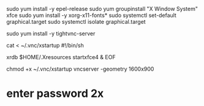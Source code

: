 sudo yum install -y epel-release
sudo yum groupinstall "X Window System" xfce
sudo yum install -y xorg-x11-fonts*
sudo systemctl set-default graphical.target
sudo systemctl isolate graphical.target

sudo yum install -y tightvnc-server

cat <<EOF > ~/.vnc/xstartup
#!/bin/sh

xrdb $HOME/.Xresources
startxfce4 &
EOF

chmod +x ~/.vnc/xstartup
vncserver -geometry 1600x900

# enter password 2x